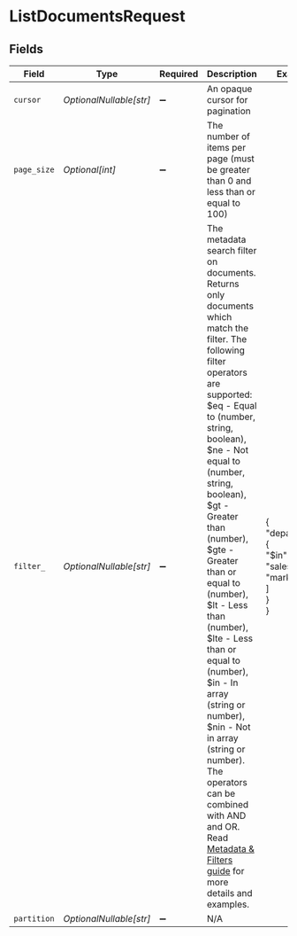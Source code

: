# ListDocumentsRequest


## Fields

| Field                                                                                                                                                                                                                                                                                                                                                                                                                                                                                                                                                                                                       | Type                                                                                                                                                                                                                                                                                                                                                                                                                                                                                                                                                                                                        | Required                                                                                                                                                                                                                                                                                                                                                                                                                                                                                                                                                                                                    | Description                                                                                                                                                                                                                                                                                                                                                                                                                                                                                                                                                                                                 | Example                                                                                                                                                                                                                                                                                                                                                                                                                                                                                                                                                                                                     |
| ----------------------------------------------------------------------------------------------------------------------------------------------------------------------------------------------------------------------------------------------------------------------------------------------------------------------------------------------------------------------------------------------------------------------------------------------------------------------------------------------------------------------------------------------------------------------------------------------------------- | ----------------------------------------------------------------------------------------------------------------------------------------------------------------------------------------------------------------------------------------------------------------------------------------------------------------------------------------------------------------------------------------------------------------------------------------------------------------------------------------------------------------------------------------------------------------------------------------------------------- | ----------------------------------------------------------------------------------------------------------------------------------------------------------------------------------------------------------------------------------------------------------------------------------------------------------------------------------------------------------------------------------------------------------------------------------------------------------------------------------------------------------------------------------------------------------------------------------------------------------- | ----------------------------------------------------------------------------------------------------------------------------------------------------------------------------------------------------------------------------------------------------------------------------------------------------------------------------------------------------------------------------------------------------------------------------------------------------------------------------------------------------------------------------------------------------------------------------------------------------------- | ----------------------------------------------------------------------------------------------------------------------------------------------------------------------------------------------------------------------------------------------------------------------------------------------------------------------------------------------------------------------------------------------------------------------------------------------------------------------------------------------------------------------------------------------------------------------------------------------------------- |
| `cursor`                                                                                                                                                                                                                                                                                                                                                                                                                                                                                                                                                                                                    | *OptionalNullable[str]*                                                                                                                                                                                                                                                                                                                                                                                                                                                                                                                                                                                     | :heavy_minus_sign:                                                                                                                                                                                                                                                                                                                                                                                                                                                                                                                                                                                          | An opaque cursor for pagination                                                                                                                                                                                                                                                                                                                                                                                                                                                                                                                                                                             |                                                                                                                                                                                                                                                                                                                                                                                                                                                                                                                                                                                                             |
| `page_size`                                                                                                                                                                                                                                                                                                                                                                                                                                                                                                                                                                                                 | *Optional[int]*                                                                                                                                                                                                                                                                                                                                                                                                                                                                                                                                                                                             | :heavy_minus_sign:                                                                                                                                                                                                                                                                                                                                                                                                                                                                                                                                                                                          | The number of items per page (must be greater than 0 and less than or equal to 100)                                                                                                                                                                                                                                                                                                                                                                                                                                                                                                                         |                                                                                                                                                                                                                                                                                                                                                                                                                                                                                                                                                                                                             |
| `filter_`                                                                                                                                                                                                                                                                                                                                                                                                                                                                                                                                                                                                   | *OptionalNullable[str]*                                                                                                                                                                                                                                                                                                                                                                                                                                                                                                                                                                                     | :heavy_minus_sign:                                                                                                                                                                                                                                                                                                                                                                                                                                                                                                                                                                                          | The metadata search filter on documents. Returns only documents which match the filter. The following filter operators are supported: $eq - Equal to (number, string, boolean), $ne - Not equal to (number, string, boolean), $gt - Greater than (number), $gte - Greater than or equal to (number), $lt - Less than (number), $lte - Less than or equal to (number), $in - In array (string or number), $nin - Not in array (string or number). The operators can be combined with AND and OR. Read [Metadata & Filters guide](https://docs.ragie.ai/docs/metadata-filters) for more details and examples. | {<br/>"department": {<br/>"$in": [<br/>"sales",<br/>"marketing"<br/>]<br/>}<br/>}                                                                                                                                                                                                                                                                                                                                                                                                                                                                                                                           |
| `partition`                                                                                                                                                                                                                                                                                                                                                                                                                                                                                                                                                                                                 | *OptionalNullable[str]*                                                                                                                                                                                                                                                                                                                                                                                                                                                                                                                                                                                     | :heavy_minus_sign:                                                                                                                                                                                                                                                                                                                                                                                                                                                                                                                                                                                          | N/A                                                                                                                                                                                                                                                                                                                                                                                                                                                                                                                                                                                                         |                                                                                                                                                                                                                                                                                                                                                                                                                                                                                                                                                                                                             |